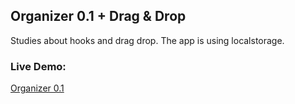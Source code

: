 ## Organizer 0.1 + Drag & Drop

Studies about hooks and drag drop.
The app is using localstorage.

### Live Demo:
[Organizer 0.1](http://www.pitchdownrecords.com/andeeplus/organizer/index.html)